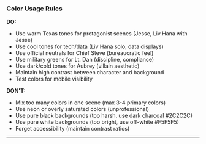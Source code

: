 ### Color Usage Rules

**DO:**
- Use warm Texas tones for protagonist scenes (Jesse, Liv Hana with Jesse)
- Use cool tones for tech/data (Liv Hana solo, data displays)
- Use official neutrals for Chief Steve (bureaucratic feel)
- Use military greens for Lt. Dan (discipline, compliance)
- Use dark/cold tones for Aubrey (villain aesthetic)
- Maintain high contrast between character and background
- Test colors for mobile visibility

**DON'T:**
- Mix too many colors in one scene (max 3-4 primary colors)
- Use neon or overly saturated colors (unprofessional)
- Use pure black backgrounds (too harsh, use dark charcoal #2C2C2C)
- Use pure white backgrounds (too bright, use off-white #F5F5F5)
- Forget accessibility (maintain contrast ratios)

---
